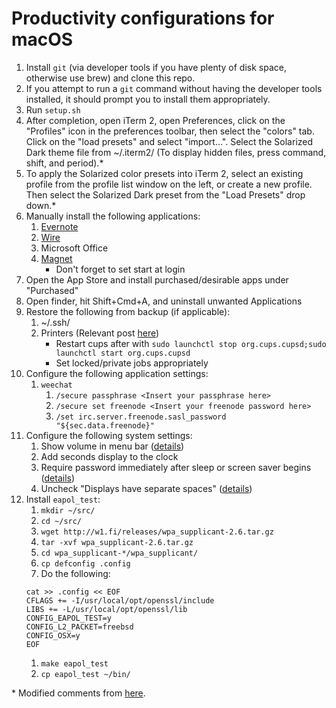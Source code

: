# Productivity configurations for macOS
1.  Install `git` (via developer tools if you have plenty of disk space, otherwise use brew) and clone this repo.
  1.  If you attempt to run a `git` command without having the developer tools installed, it should prompt you to install them appropriately.
1.  Run `setup.sh`
  1.  After completion, open iTerm 2, open Preferences, click on the "Profiles" icon in the preferences toolbar, then select the "colors" tab. Click on the "load presets" and select "import...". Select the Solarized Dark theme file from ~/.iterm2/ (To display hidden files, press command, shift, and period).\*
  1.  To apply the Solarized color presets into iTerm 2, select an existing profile from the profile list window on the left, or create a new profile. Then select the Solarized Dark preset from the "Load Presets" drop down.\*
1.  Manually install the following applications:
    1.  [Evernote](https://itunes.apple.com/us/app/evernote-stay-organized/id406056744)
    1.  [Wire](https://itunes.apple.com/us/app/wire-private-messenger/id931134707)
    1.  Microsoft Office
    1.  [Magnet](https://itunes.apple.com/us/app/magnet/id441258766?mt=12)
        - Don't forget to set start at login
1.  Open the App Store and install purchased/desirable apps under "Purchased"
1.  Open finder, hit Shift+Cmd+A, and uninstall unwanted Applications
1.  Restore the following from backup (if applicable):
    1.  ~/.ssh/
    1.  Printers (Relevant post [here](https://discussions.apple.com/thread/2775350?tstart=0))
        - Restart cups after with `sudo launchctl stop org.cups.cupsd;sudo launchctl start org.cups.cupsd`
        - Set locked/private jobs appropriately
1.  Configure the following application settings:
    1.  `weechat`
        1.  `/secure passphrase <Insert your passphrase here>`
        1.  `/secure set freenode <Insert your freenode password here>`
        1.  `/set irc.server.freenode.sasl_password "${sec.data.freenode}"`
1.  Configure the following system settings:
    1.  Show volume in menu bar ([details](http://apple.stackexchange.com/a/151589))
    1.  Add seconds display to the clock
    1.  Require password immediately after sleep or screen saver begins ([details](https://support.apple.com/kb/PH18669?locale=en_US))
    1.  Uncheck "Displays have separate spaces" ([details](http://www.imore.com/how-span-window-between-two-displays-mavericks))
1.  Install `eapol_test`:
    1. `mkdir ~/src/`
    1. `cd ~/src/`
    1. `wget http://w1.fi/releases/wpa_supplicant-2.6.tar.gz`
    1. `tar -xvf wpa_supplicant-2.6.tar.gz`
    1. `cd wpa_supplicant-*/wpa_supplicant/`
    1. `cp defconfig .config`
    1. Do the following:
    ```
    cat >> .config << EOF
    CFLAGS += -I/usr/local/opt/openssl/include
    LIBS += -L/usr/local/opt/openssl/lib
    CONFIG_EAPOL_TEST=y
    CONFIG_L2_PACKET=freebsd
    CONFIG_OSX=y
    EOF
    ```
    1. `make eapol_test`
    1. `cp eapol_test ~/bin/`

\* Modified comments from [here](https://github.com/altercation/solarized/tree/master/iterm2-colors-solarized).

